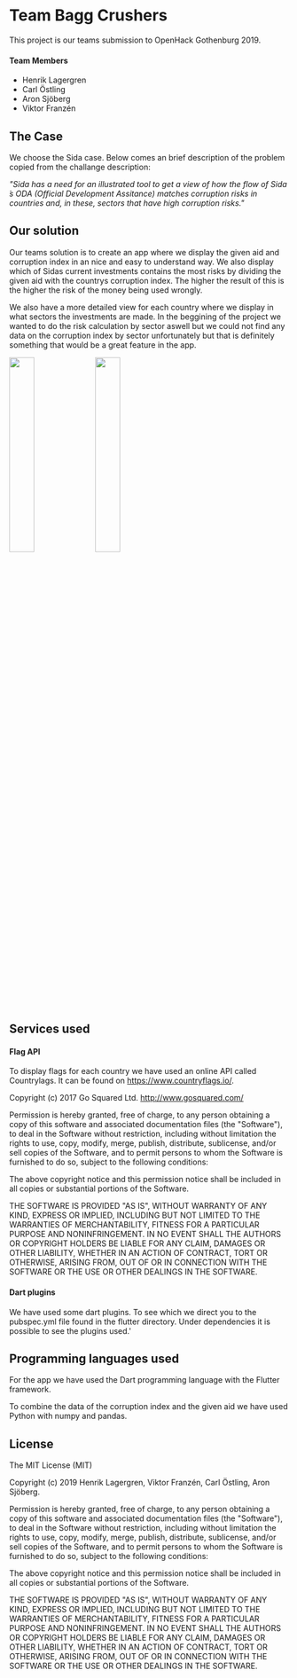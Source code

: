 # Team Bagg Crushers
This project is our teams submission to OpenHack Gothenburg 2019. 

#### Team Members
- Henrik Lagergren
- Carl Östling
- Aron Sjöberg
- Viktor Franzén

## The Case
We choose the Sida case. Below comes an brief description of the problem copied from
the challange description:

*"Sida has a need for an illustrated tool to get a view of how the flow of Sida ́s ODA (Official
 Development Assitance) matches corruption risks in countries and, in these, sectors that
 have high corruption risks."*

## Our solution
Our teams solution is to create an app where we display the given aid 
and corruption index in an nice and easy to understand way. We also display
 which of Sidas current investments contains the most risks by dividing 
 the given aid with the countrys corruption index. The higher the result of this
 is the higher the risk of the money being used wrongly.
 
 We also have a more detailed view for each country where we display in what
 sectors the investments are made. In the beggining of the project 
 we wanted to do the risk calculation by sector aswell but we could not find
 any data on the corruption index by sector unfortunately but that is definitely 
 something that would be a great feature in the app.
 
 
 <img src="https://i.imgur.com/JFXF5Al.jpg" width="30%" height="30%">     <img src="https://i.imgur.com/iKl9yHG.jpg" width="30%" height="30%">

## Services used
#### Flag API
To display flags for each country we have used an online API called Countrylags.
It can be found on https://www.countryflags.io/.

Copyright (c) 2017 Go Squared Ltd. http://www.gosquared.com/

Permission is hereby granted, free of charge, to any person obtaining a copy of this software and associated documentation files (the "Software"), to deal in the Software without restriction, including without limitation the rights to use, copy, modify, merge, publish, distribute, sublicense, and/or sell copies of the Software, and to permit persons to whom the Software is furnished to do so, subject to the following conditions:

The above copyright notice and this permission notice shall be included in all copies or substantial portions of the Software.

THE SOFTWARE IS PROVIDED "AS IS", WITHOUT WARRANTY OF ANY KIND, EXPRESS OR IMPLIED, INCLUDING BUT NOT LIMITED TO THE WARRANTIES OF MERCHANTABILITY, FITNESS FOR A PARTICULAR PURPOSE AND NONINFRINGEMENT. IN NO EVENT SHALL THE AUTHORS OR COPYRIGHT HOLDERS BE LIABLE FOR ANY CLAIM, DAMAGES OR OTHER LIABILITY, WHETHER IN AN ACTION OF CONTRACT, TORT OR OTHERWISE, ARISING FROM, OUT OF OR IN CONNECTION WITH THE SOFTWARE OR THE USE OR OTHER DEALINGS IN THE SOFTWARE.

#### Dart plugins
We have used some dart plugins. To see which we direct you to the pubspec.yml file
found in the flutter directory. Under dependencies it is possible to see the plugins used.'

## Programming languages used
For the app we have used the Dart programming language with the Flutter 
framework.

To combine the data of the corruption index and the given aid we have used Python
with numpy and pandas.


## License
The MIT License (MIT)

Copyright (c) 2019 Henrik Lagergren, Viktor Franzén, Carl Östling, Aron Sjöberg.

Permission is hereby granted, free of charge, to any person obtaining a copy of this software and associated documentation files (the "Software"), to deal in the Software without restriction, including without limitation the rights to use, copy, modify, merge, publish, distribute, sublicense, and/or sell copies of the Software, and to permit persons to whom the Software is furnished to do so, subject to the following conditions:

The above copyright notice and this permission notice shall be included in all copies or substantial portions of the Software.

THE SOFTWARE IS PROVIDED "AS IS", WITHOUT WARRANTY OF ANY KIND, EXPRESS OR IMPLIED, INCLUDING BUT NOT LIMITED TO THE WARRANTIES OF MERCHANTABILITY, FITNESS FOR A PARTICULAR PURPOSE AND NONINFRINGEMENT. IN NO EVENT SHALL THE AUTHORS OR COPYRIGHT HOLDERS BE LIABLE FOR ANY CLAIM, DAMAGES OR OTHER LIABILITY, WHETHER IN AN ACTION OF CONTRACT, TORT OR OTHERWISE, ARISING FROM, OUT OF OR IN CONNECTION WITH THE SOFTWARE OR THE USE OR OTHER DEALINGS IN THE SOFTWARE.
